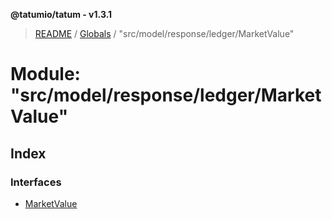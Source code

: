 **@tatumio/tatum - v1.3.1**

> [README](../README.md) / [Globals](../globals.md) / "src/model/response/ledger/MarketValue"

# Module: "src/model/response/ledger/MarketValue"

## Index

### Interfaces

* [MarketValue](../interfaces/_src_model_response_ledger_marketvalue_.marketvalue.md)
